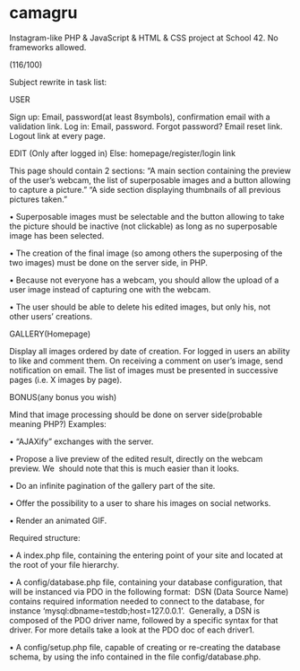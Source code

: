 # camagru
Instagram-like PHP &amp; JavaScript &amp; HTML &amp; CSS project at School 42. No frameworks allowed.

(116/100)

Subject rewrite in task list:

USER

Sign up:
Email, password(at least 8symbols), confirmation email with a validation link.
Log in:
Email, password.
Forgot password? Email reset link.
Logout link at every page.

EDIT (Only after logged in) Else: homepage/register/login link 

This page should contain 2 sections:
“A main section containing the preview of the user’s webcam, the list of superposable images and a button allowing to capture a picture.”
“A side section displaying thumbnails of all previous pictures taken.”

   •    Superposable images must be selectable and the button allowing to take the picture should be inactive (not clickable) as long as no superposable image has been selected.  


   •    The creation of the final image (so among others the superposing of the two images) must be done on the server side, in PHP.


   •    Because not everyone has a webcam, you should allow the upload of a user image instead of capturing one with the webcam.

   •    The user should be able to delete his edited images, but only his, not other users’ creations.

GALLERY(Homepage)

Display all images ordered by date of creation.
For logged in users an ability to like and comment them.
On receiving a comment on user’s image, send notification on email.
The list of images must be presented in successive pages (i.e. X images by page).


BONUS(any bonus you wish)

Mind that image processing should be done on server side(probable meaning PHP?)
Examples:

   •    “AJAXify” exchanges with the server.


   •    Propose a live preview of the edited result, directly on the webcam preview. We  should note that this is much easier than it looks.


   •    Do an infinite pagination of the gallery part of the site.


   •    Offer the possibility to a user to share his images on social networks.


   •    Render an animated GIF.


Required structure:

   •    A index.php file, containing the entering point of your site and located at the root of your file hierarchy.  


   •    A config/database.php file, containing your database configuration, that will be instanced via PDO in the following format:  DSN (Data Source Name) contains required information needed to connect to the database, for instance ‘mysql:dbname=testdb;host=127.0.0.1’.  Generally, a DSN is composed of the PDO driver name, followed by a specific syntax for that driver. For more details take a look at the PDO doc of each driver1.  


   •    A config/setup.php file, capable of creating or re-creating the database schema, by using the info contained in the file config/database.php.
